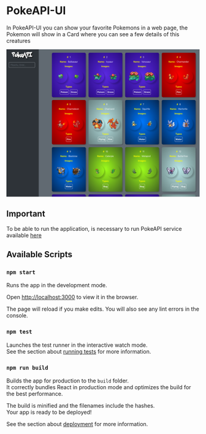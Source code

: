 # PokeAPI-UI
In PokeAPI-UI you can show your favorite Pokemons in a web page, the Pokemon will show in a Card where you can see a few details of this creatures

![UI](https://github.com/Dnel93/PokeAPI-UI/blob/master/public/UI.png)

## Important
To be able to run the application, is necessary to run PokeAPI service available [here](https://github.com/Dnel93/PokeAPI)

## Available Scripts
### `npm start`
Runs the app in the development mode.

Open [http://localhost:3000](http://localhost:3000) to view it in the browser.

The page will reload if you make edits.
You will also see any lint errors in the console.

### `npm test`
Launches the test runner in the interactive watch mode.<br />
See the section about [running tests](https://facebook.github.io/create-react-app/docs/running-tests) for more information.

### `npm run build`
Builds the app for production to the `build` folder.<br />
It correctly bundles React in production mode and optimizes the build for the best performance.

The build is minified and the filenames include the hashes.<br />
Your app is ready to be deployed!

See the section about [deployment](https://facebook.github.io/create-react-app/docs/deployment) for more information.
